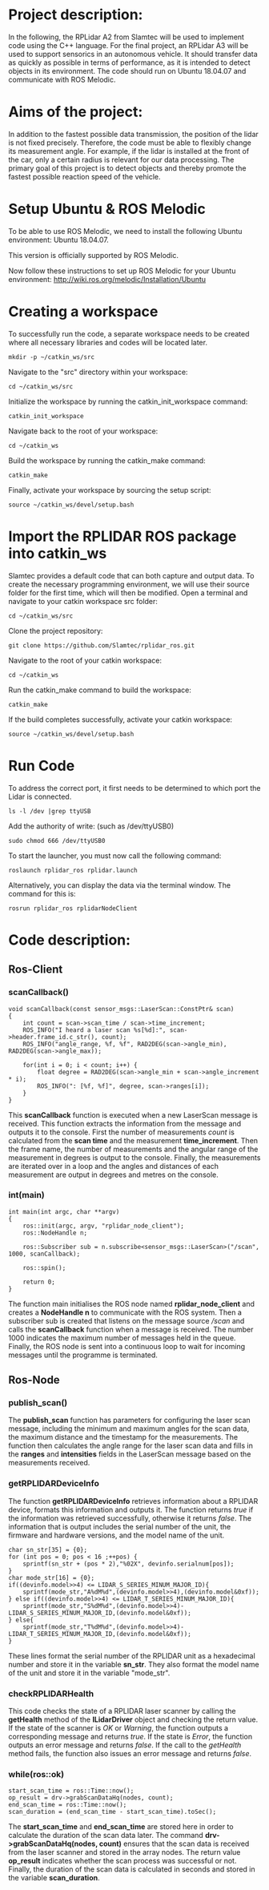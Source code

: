 # Project description:  
In the following, the RPLidar A2 from Slamtec will be used to implement code using the C++ language.
For the final project, an RPLidar A3 will be used to support sensorics in an autonomous vehicle.
It should transfer data as quickly as possible in terms of performance, as it is intended to detect objects in its environment.
The code should run on Ubuntu 18.04.07 and communicate with ROS Melodic.


# Aims of the project: 
In addition to the fastest possible data transmission, the position of the lidar is not fixed precisely. Therefore, the code must be able to flexibly change its measurement angle.
For example, if the lidar is installed at the front of the car, only a certain radius is relevant for our data processing.
The primary goal of this project is to detect objects and thereby promote the fastest possible reaction speed of the vehicle.

# Setup Ubuntu & ROS Melodic
To be able to use ROS Melodic, we need to install the following Ubuntu environment: Ubuntu 18.04.07. 

This version is officially supported by ROS Melodic.

Now follow these instructions to set up ROS Melodic for your Ubuntu environment:
    http://wiki.ros.org/melodic/Installation/Ubuntu
    
# Creating a workspace
To successfully run the code, a separate workspace needs to be created where all necessary libraries and codes will be located later.

```
mkdir -p ~/catkin_ws/src
```

Navigate to the "src" directory within your workspace:

```
cd ~/catkin_ws/src
```

Initialize the workspace by running the catkin_init_workspace command:

```
catkin_init_workspace
```

Navigate back to the root of your workspace:

```
cd ~/catkin_ws
```

Build the workspace by running the catkin_make command:

```
catkin_make
```

Finally, activate your workspace by sourcing the setup script:

```
source ~/catkin_ws/devel/setup.bash
```

# Import the RPLIDAR ROS package into catkin_ws
Slamtec provides a default code that can both capture and output data. 
To create the necessary programming environment, we will use their source folder for the first time, which will then be modified.
Open a terminal and navigate to your catkin workspace src folder:

```
cd ~/catkin_ws/src
```

Clone the project repository:

```
git clone https://github.com/Slamtec/rplidar_ros.git
```

Navigate to the root of your catkin workspace:

```
cd ~/catkin_ws
```

Run the catkin_make command to build the workspace:

```
catkin_make
```

If the build completes successfully, activate your catkin workspace:

```
source ~/catkin_ws/devel/setup.bash
```

# Run Code
To address the correct port, it first needs to be determined to which port the Lidar is connected.

```
ls -l /dev |grep ttyUSB
```

Add the authority of write: (such as /dev/ttyUSB0)

```
sudo chmod 666 /dev/ttyUSB0
```

To start the launcher, you must now call the following command:

```
roslaunch rplidar_ros rplidar.launch
```

Alternatively, you can display the data via the terminal window. The command for this is:

```
rosrun rplidar_ros rplidarNodeClient
```

# Code description:



## Ros-Client 


### scanCallback()

```
void scanCallback(const sensor_msgs::LaserScan::ConstPtr& scan)
{
    int count = scan->scan_time / scan->time_increment;
    ROS_INFO("I heard a laser scan %s[%d]:", scan->header.frame_id.c_str(), count);
    ROS_INFO("angle_range, %f, %f", RAD2DEG(scan->angle_min), RAD2DEG(scan->angle_max));
  
    for(int i = 0; i < count; i++) {
        float degree = RAD2DEG(scan->angle_min + scan->angle_increment * i);
        ROS_INFO(": [%f, %f]", degree, scan->ranges[i]);
    }
}
```
This **scanCallback** function is executed when a new LaserScan message is received. This function extracts 
the information from the message and outputs it to the console. First the number of measurements *count* is 
calculated from the **scan time** and the measurement **time_increment**. Then the frame name, the number of 
measurements and the angular range of the measurement in degrees is output to the console. Finally, the 
measurements are iterated over in a loop and the angles and distances of each measurement are output in 
degrees and metres on the console.



### int(main)

```
int main(int argc, char **argv)
{
    ros::init(argc, argv, "rplidar_node_client");
    ros::NodeHandle n;

    ros::Subscriber sub = n.subscribe<sensor_msgs::LaserScan>("/scan", 1000, scanCallback);

    ros::spin();

    return 0;
}
```

The function main initialises the ROS node named **rplidar_node_client** and creates a **NodeHandle n** to communicate 
with the ROS system. Then a subscriber sub is created that listens on the message source */scan* and calls the **scanCallback** 
function when a message is received. The number 1000 indicates the maximum number of messages held in the queue. Finally, 
the ROS node is sent into a continuous loop to wait for incoming messages until the programme is terminated.



## Ros-Node 

### publish_scan()

The **publish_scan** function has parameters for configuring the laser scan message, including the minimum and maximum 
angles for the scan data, the maximum distance and the timestamp for the measurements. The function then calculates the 
angle range for the laser scan data and fills in the **ranges** and **intensities** fields in the LaserScan message based on
the measurements received.


### getRPLIDARDeviceInfo

The function **getRPLIDARDeviceInfo** retrieves information about a RPLIDAR device, formats this information and outputs it.
The function returns *true* if the information was retrieved successfully, otherwise it returns *false*. The information that is 
output includes the serial number of the unit, the firmware and hardware versions, and the model name of the unit.

```
char sn_str[35] = {0}; 
for (int pos = 0; pos < 16 ;++pos) {
    sprintf(sn_str + (pos * 2),"%02X", devinfo.serialnum[pos]);
}
char mode_str[16] = {0};
if((devinfo.model>>4) <= LIDAR_S_SERIES_MINUM_MAJOR_ID){
    sprintf(mode_str,"A%dM%d",(devinfo.model>>4),(devinfo.model&0xf));
} else if((devinfo.model>>4) <= LIDAR_T_SERIES_MINUM_MAJOR_ID){
    sprintf(mode_str,"S%dM%d",(devinfo.model>>4)-LIDAR_S_SERIES_MINUM_MAJOR_ID,(devinfo.model&0xf));
} else{
    sprintf(mode_str,"T%dM%d",(devinfo.model>>4)-LIDAR_T_SERIES_MINUM_MAJOR_ID,(devinfo.model&0xf));
}
```

These lines format the serial number of the RPLIDAR unit as a hexadecimal number and store it in the variable **sn_str**. 
They also format the model name of the unit and store it in the variable "mode_str".



### checkRPLIDARHealth

This code checks the state of a RPLIDAR laser scanner by calling the **getHealth** method of the **ILidarDriver** object 
and checking the return value. If the state of the scanner is *OK* or *Warning*, the function outputs a corresponding 
message and returns *true*. If the state is *Error*, the function outputs an error message and returns *false*. If the 
call to the *getHealth* method fails, the function also issues an error message and returns *false*.




### while(ros::ok) 

```
start_scan_time = ros::Time::now();
op_result = drv->grabScanDataHq(nodes, count);
end_scan_time = ros::Time::now();
scan_duration = (end_scan_time - start_scan_time).toSec();
```

The **start_scan_time** and **end_scan_time** are stored here in order to calculate the duration of the scan data later. 
The command **drv->grabScanDataHq(nodes, count)** ensures that the scan data is received from the laser scanner and 
stored in the array nodes. The return value **op_result** indicates whether the scan process was successful or not. 
Finally, the duration of the scan data is calculated in seconds and stored in the variable **scan_duration**.

